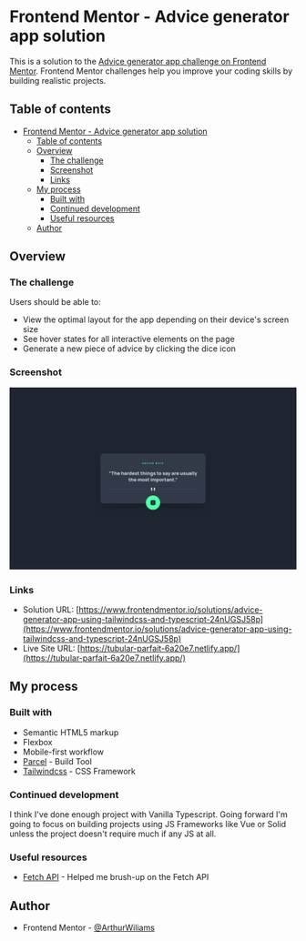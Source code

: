 # Frontend Mentor - Advice generator app solution

This is a solution to the [Advice generator app challenge on Frontend Mentor](https://www.frontendmentor.io/challenges/advice-generator-app-QdUG-13db). Frontend Mentor challenges help you improve your coding skills by building realistic projects.

## Table of contents

- [Frontend Mentor - Advice generator app solution](#frontend-mentor---advice-generator-app-solution)
  - [Table of contents](#table-of-contents)
  - [Overview](#overview)
    - [The challenge](#the-challenge)
    - [Screenshot](#screenshot)
    - [Links](#links)
  - [My process](#my-process)
    - [Built with](#built-with)
    - [Continued development](#continued-development)
    - [Useful resources](#useful-resources)
  - [Author](#author)

## Overview

### The challenge

Users should be able to:

- View the optimal layout for the app depending on their device's screen size
- See hover states for all interactive elements on the page
- Generate a new piece of advice by clicking the dice icon

### Screenshot

![page screenshot](./screenshot.png)

### Links

- Solution URL: [https://www.frontendmentor.io/solutions/advice-generator-app-using-tailwindcss-and-typescript-24nUGSJ58p](https://www.frontendmentor.io/solutions/advice-generator-app-using-tailwindcss-and-typescript-24nUGSJ58p)
- Live Site URL: [https://tubular-parfait-6a20e7.netlify.app/](https://tubular-parfait-6a20e7.netlify.app/)

## My process

### Built with

- Semantic HTML5 markup
- Flexbox
- Mobile-first workflow
- [Parcel](https://parceljs.org/) - Build Tool
- [Tailwindcss](https://tailwindcss.com/) - CSS Framework

### Continued development

I think I've done enough project with Vanilla Typescript. Going forward I'm going to focus on building projects using JS Frameworks like Vue or Solid unless the project doesn't require much if any JS at all.

### Useful resources

- [Fetch API](https://developer.mozilla.org/en-US/docs/Web/API/Fetch_API/Using_Fetch) - Helped me brush-up on the Fetch API

## Author

- Frontend Mentor - [@ArthurWiliams](https://www.frontendmentor.io/profile/ArthurWiliams)
